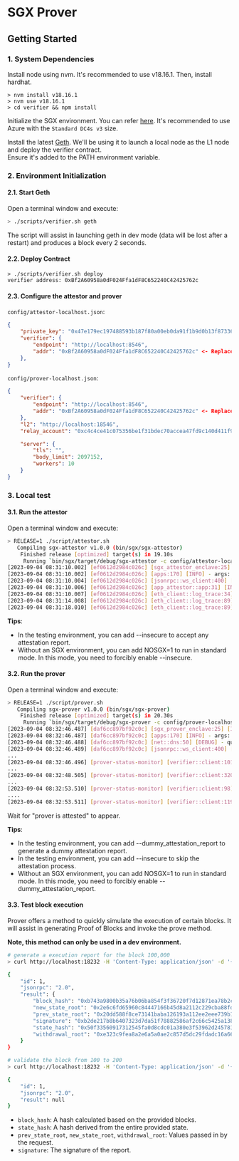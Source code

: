 # SGX Prover


## Getting Started

### 1. System Dependencies

Install node using nvm. It's recommended to use v18.16.1. Then, install hardhat.

```
> nvm install v18.16.1
> nvm use v18.16.1
> cd verifier && npm install
```

Initialize the SGX environment. You can refer [here](https://github.com/automata-network/attestable-build-tool/blob/main/image/rust/Dockerfile).
It's recommended to use Azure with the `Standard DC4s v3` size.

Install the latest [Geth](https://github.com/ethereum/go-ethereum). We'll be using it to launch a local node as the L1 node and deploy the verifier contract.   
Ensure it's added to the PATH environment variable.

### 2. Environment Initialization

#### 2.1. Start Geth

Open a terminal window and execute:
```bash
> ./scripts/verifier.sh geth
```
The script will assist in launching geth in dev mode (data will be lost after a restart) and produces a block every 2 seconds.

#### 2.2. Deploy Contract

```
> ./scripts/verifier.sh deploy
verifier address: 0xBf2A60958a0dF024Ffa1dF8C652240C42425762c
```

#### 2.3. Configure the attestor and prover


`config/attestor-localhost.json`:   
```json
{
    "private_key": "0x47e179ec197488593b187f80a00eb0da91f1b9d0b13f8733639f19c30a34926a", <- Do not modify in the test environment
    "verifier": {
        "endpoint": "http://localhost:8546",
        "addr": "0xBf2A60958a0dF024Ffa1dF8C652240C42425762c" <- Replace with the deployed verifier contract address
    },
}
```

`config/prover-localhost.json`:  
```json
{
    "verifier": {
        "endpoint": "http://localhost:8546",
        "addr": "0xBf2A60958a0dF024Ffa1dF8C652240C42425762c" <- Replace with the deployed verifier contract address
    },
    "l2": "http://localhost:18546",
    "relay_account": "0xc4c4ce41c075356be1f31bdec70accea47fd9c140d411f97aad82c19895eb2d1", <- Do not modify in the test environment

    "server": {
        "tls": "",
        "body_limit": 2097152,
        "workers": 10
    }
}
```

### 3. Local test

#### 3.1. Run the attestor

Open a terminal window and execute:
```bash
> RELEASE=1 ./script/attestor.sh
   Compiling sgx-attestor v1.0.0 (bin/sgx/sgx-attestor)
    Finished release [optimized] target(s) in 19.10s
     Running `bin/sgx/target/debug/sgx-attestor -c config/attestor-localhost.json`
[2023-09-04 08:31:10.002] [ef0612d2984c026c] [sgx_attestor_enclave:25] [INFO] - Initialize Enclave!
[2023-09-04 08:31:10.002] [ef0612d2984c026c] [apps:170] [INFO] - args: "[\"bin/sgx/target/debug/sgx-attestor\",\"-c\",\"config/attestor-localhost.json\"]"
[2023-09-04 08:31:10.004] [ef0612d2984c026c] [jsonrpc::ws_client:400] [INFO] - [ws://localhost:8546] poll interval = 150.088µs
[2023-09-04 08:31:10.006] [ef0612d2984c026c] [app_attestor::app:31] [INFO] - attestor info: addr=0x15d34aaf54267db7d7c367839aaf71a00a2c6a65, balance=1
[2023-09-04 08:31:10.007] [ef0612d2984c026c] [eth_client::log_trace:34] [WARN] - incorrect start offset=0, head=9640, reset to head
[2023-09-04 08:31:14.008] [ef0612d2984c026c] [eth_client::log_trace:89] [INFO] - finish scan to 9640 -> 9642
[2023-09-04 08:31:18.010] [ef0612d2984c026c] [eth_client::log_trace:89] [INFO] - finish scan to 9643 -> 9644s
```
**Tips**:
  * In the testing environment, you can add --insecure to accept any attestation report.
  * Without an SGX environment, you can add NOSGX=1 to run in standard mode. In this mode, you need to forcibly enable --insecure.

#### 3.2. Run the prover

Open a terminal window and execute:
```bash
> RELEASE=1 ./script/prover.sh
   Compiling sgx-prover v1.0.0 (bin/sgx/sgx-prover)
    Finished release [optimized] target(s) in 20.30s
     Running `bin/sgx/target/debug/sgx-prover -c config/prover-localhost.json`
[2023-09-04 08:32:46.487] [daf6cc897bf92c0c] [sgx_prover_enclave:25] [INFO] - Initialize Enclave!
[2023-09-04 08:32:46.487] [daf6cc897bf92c0c] [apps:170] [INFO] - args: "[\"bin/sgx/target/debug/sgx-prover\",\"-c\",\"config/prover-localhost.json\"]"
[2023-09-04 08:32:46.488] [daf6cc897bf92c0c] [net::dns:50] [DEBUG] - query dns for ("localhost", 8546): 93.402µs
[2023-09-04 08:32:46.489] [daf6cc897bf92c0c] [jsonrpc::ws_client:400] [INFO] - [ws://localhost:8546] poll interval = 145.326µs
...
[2023-09-04 08:32:46.496] [prover-status-monitor] [verifier::client:101] [INFO] - getting prover attested...
... 
[2023-09-04 08:32:48.505] [prover-status-monitor] [verifier::client:320] [INFO] - waiting receipt(0x9938ec66bfb35065be3f85bb10ed8f0008569982c99ddba29156776e804a2acc): unconfirmed, retry in 1 secs
...
[2023-09-04 08:32:53.510] [prover-status-monitor] [verifier::client:98] [INFO] - waiting attestor to approve...
....
[2023-09-04 08:32:53.511] [prover-status-monitor] [verifier::client:119] [INFO] - prover is attested...
```
Wait for "prover is attested" to appear.

**Tips**:
  * In the testing environment, you can add --dummy_attestation_report to generate a dummy attestation report.
  * In the testing environment, you can add --insecure to skip the attestation process.
  * Without an SGX environment, you can add NOSGX=1 to run in standard mode. In this mode, you need to forcibly enable --dummy_attestation_report.

#### 3.3. Test block execution

Prover offers a method to quickly simulate the execution of certain blocks. It will assist in generating Proof of Blocks and invoke the prove method.

**Note, this method can only be used in a dev environment.**
```bash
# generate a execution report for the block 100,000
> curl http://localhost:18232 -H 'Content-Type: application/json' -d '{"jsonrpc":"2.0","id":1,"method":"report","params":["100000"]}'

{
	"id": 1,
	"jsonrpc": "2.0",
	"result": {
		"block_hash": "0xb743a9800b35a76b06ba854f3f36720f7d12871ea78b2cd17430502e158039c9",
		"new_state_root": "0x2e6c6fd65960c84447166b45d8a2112c229cba88fd1e4db34fbcbeb6dd0d67b8",
		"prev_state_root": "0x20dd588f8ce73141baba126193a112ee2eee739b10241e5fadfbbc95eb1917e5",
		"signature": "0xb2de217b8b6407323d7da51f78882586af2c66c5425a1389f16847b8e5648b167db16d78e0ccaa3dc2befa9e2dfb559fec7ff3965a1ec8f5889810d66ffd6a0901",
		"state_hash": "0x50f33560917312545fa0d8cdc01a380e3f53962d2457817bddbf46455c59d2ec",
		"withdrawal_root": "0xe323c9fea8a2e6a5a0ae2c857d5dc29fdadc16a669a60df6e16fb3a0bfe9eef9"
	}
}

# validate the block from 100 to 200
> curl http://localhost:18232 -H 'Content-Type: application/json' -d '{"jsonrpc":"2.0","id":1,"method":"validate","params":["100", 100]}'

{
	"id": 1,
	"jsonrpc": "2.0",
	"result": null
}
```

* `block_hash`: A hash calculated based on the provided blocks.
* `state_hash`: A hash derived from the entire provided state.
* `prev_state_root`, `new_state_root`, `withdrawal_root`: Values passed in by the request.
* `signature`: The signature of the report.